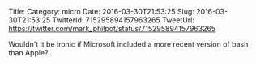 Title: 
Category: micro
Date: 2016-03-30T21:53:25
Slug: 2016-03-30T21:53:25
TwitterId: 715295894157963265
TweetUrl: https://twitter.com/mark_philpot/status/715295894157963265

Wouldn't it be ironic if Microsoft included a more recent version of bash than Apple?